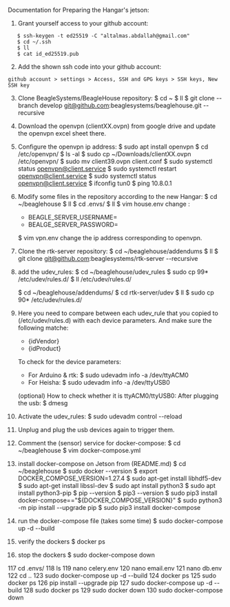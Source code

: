    Documentation for Preparing the Hangar's jetson:

   1. Grant yourself access to your github account:   

   ```
      $ ssh-keygen -t ed25519 -C "altalmas.abdallah@gmail.com"
      $ cd ~/.ssh
      $ ll
      $ cat id_ed25519.pub 
   ```
   
   2. Add the shown ssh code into your github account:
   ```
   github account > settings > Access, SSH and GPG keys > SSH keys, New SSH key
   ```

   3. Clone BeagleSystems/BeagleHouse repository:
      $ cd ~
      $ ll
      $ git clone --branch develop git@github.com:beaglesystems/beaglehouse.git --recursive

   4. Download the openvpn (clientXX.ovpn) from google drive and update 
      the openvpn excel sheet there.

   5. Configure the openvpn ip address:
      $ sudo apt install openvpn
      $ cd /etc/openvpn/
      $ ls -al
      $ sudo cp ~/Downloads/clientXX.ovpn /etc/openvpn/
      $ sudo mv client39.ovpn client.conf
      $ sudo systemctl status openvpn@client.service
      $ sudo systemctl restart openvpn@client.service
      $ sudo systemctl status openvpn@client.service
      $ ifconfig tun0
      $ ping 10.8.0.1

   6. Modify some files in the repository according to the new Hangar:
      $ cd ~/beaglehouse
      $ ll
      $ cd .envs/
      $ ll
      $ vim house.env
         change :
         * BEAGLE_SERVER_USERNAME=
         * BEALGE_SERVER_PASSWORD=

      $ vim vpn.env
         change the ip address corresponding to openvpn.

   7. Clone the rtk-server repository:
      $ cd ~/beaglehouse/addendums
      $ ll
      $ git clone git@github.com:beaglesystems/rtk-server --recursive
   
   8. add the udev_rules:
      $ cd ~/beaglehouse/udev_rules
      $ sudo cp 99* /etc/udev/rules.d/
      $ ll /etc/udev/rules.d/

      $ cd ~/beaglehouse/addendums/
      $ cd rtk-server/udev
      $ ll
      $ sudo cp 90* /etc/udev/rules.d/
   
   9. Here you need to compare between each udev_rule that you
      copied to (/etc/udev/rules.d) with each device parameters.
      And make sure the following matche:
         * {idVendor}
         * {idProduct}

      To check for the device parameters:
         * For Arduino & rtk:
            $ sudo udevadm info -a /dev/ttyACM0
         * For Heisha:
            $ sudo udevadm info -a /dev/ttyUSB0

      (optional) How to check whether it is ttyACM0/ttyUSB0:
         After plugging the usb:
            $ dmesg

   10. Activate the udev_rules:
      $ sudo udevadm control --reload
      
   11. Unplug and plug the usb devices again to trigger them.

   12. Comment the (sensor) service for docker-compose:
      $ cd ~/beaglehouse
      $ vim docker-compose.yml

   13. install docker-compose on Jetson from (README.md)
      $ cd ~/beaglehouse
      $ sudo docker --version
      $ export DOCKER_COMPOSE_VERSION=1.27.4
      $ sudo apt-get install libhdf5-dev
      $ sudo apt-get install libssl-dev
      $ sudo apt install python3
      $ sudo apt install python3-pip
      $ pip --version
      $ pip3 --version
      $ sudo pip3 install docker-compose=="${DOCKER_COMPOSE_VERSION}"
      $ sudo python3 -m pip install --upgrade pip
      $ sudo pip3 install docker-compose

   14. run the docker-compose file (takes some time)
      $ sudo docker-compose up -d --build

   15. verify the dockers
      $ docker ps

   16. stop the dockers
      $ sudo docker-compose down

      
  117  cd .envs/
  118  ls
  119  nano celery.env
  120  nano email.env
  121  nano db.env
  122  cd ..
  123  sudo docker-compose up -d --build
  124  docker ps
  125  sudo docker ps
  126  pip install --upgrade pip
  127  sudo docker-compose up -d --build
  128  sudo docker ps
  129  sudo docker down
  130  sudo docker-compose down

